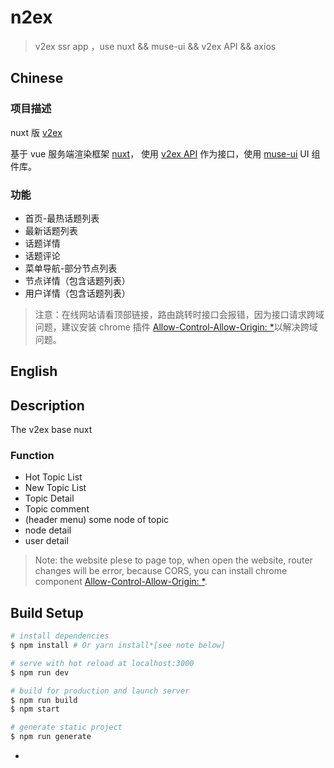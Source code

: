 # n2ex

> v2ex ssr app ，use nuxt && muse-ui && v2ex API && axios

## Chinese

### 项目描述

nuxt 版 [v2ex](https://www.v2ex.com/)

基于 vue 服务端渲染框架 [nuxt](https://github.com/nuxt/nuxt.js)， 使用 [v2ex API](https://www.v2ex.com/p/7v9TEc53) 作为接口，使用 [muse-ui](https://github.com/museui/muse-ui) UI 组件库。

### 功能

* 首页-最热话题列表
* 最新话题列表
* 话题详情
* 话题评论
* 菜单导航-部分节点列表
* 节点详情（包含话题列表）
* 用户详情（包含话题列表）

> 注意：在线网站请看顶部链接，路由跳转时接口会报错，因为接口请求跨域问题，建议安装 chrome 插件 [Allow-Control-Allow-Origin: *](https://chrome.google.com/webstore/detail/allow-control-allow-origi/nlfbmbojpeacfghkpbjhddihlkkiljbi)以解决跨域问题。

## English

## Description

The v2ex base nuxt

### Function

* Hot Topic List
* New Topic List
* Topic Detail
* Topic comment
* (header menu) some node of topic
* node detail
* user detail

> Note: the website plese to page top, when open the website, router changes will be error, because CORS, you can install chrome component [Allow-Control-Allow-Origin: *](https://chrome.google.com/webstore/detail/allow-control-allow-origi/nlfbmbojpeacfghkpbjhddihlkkiljbi).

## Build Setup

``` bash
# install dependencies
$ npm install # Or yarn install*[see note below]

# serve with hot reload at localhost:3000
$ npm run dev

# build for production and launch server
$ npm run build
$ npm start

# generate static project
$ npm run generate
```

*
